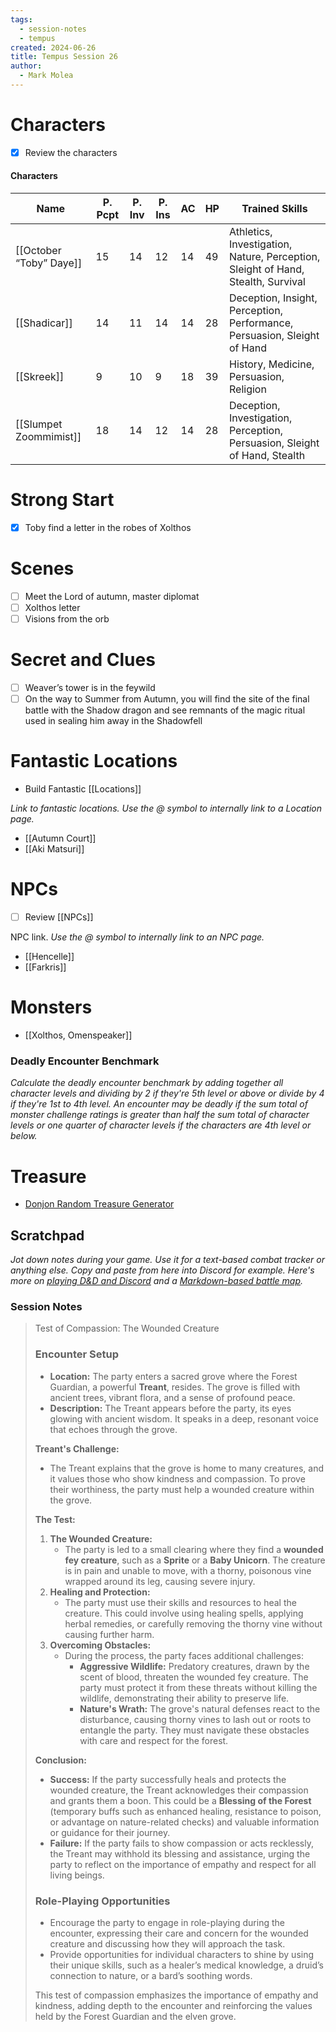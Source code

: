 ```yaml
---
tags:
  - session-notes
  - tempus
created: 2024-06-26
title: Tempus Session 26
author:
  - Mark Molea
---
```



# Characters

- [x] Review the characters

#### Characters

|Name|P. Pcpt|P. Inv|P. Ins|AC|HP|Trained Skills|
|---|---|---|---|---|---|---|
|[[October “Toby” Daye]]|15|14|12|14|49|Athletics, Investigation, Nature, Perception, Sleight of Hand, Stealth, Survival|
|[[Shadicar]]|14|11|14|14|28|Deception, Insight, Perception, Performance, Persuasion, Sleight of Hand|
|[[Skreek]]|9|10|9|18|39|History, Medicine, Persuasion, Religion|
|[[Slumpet Zoommimist]]|18|14|12|14|28|Deception, Investigation, Perception, Persuasion, Sleight of Hand, Stealth|

  
  

# Strong Start

- [x] Toby find a letter in the robes of Xolthos

# Scenes

- [ ] Meet the Lord of autumn, master diplomat
- [ ] Xolthos letter
- [ ] Visions from the orb

# Secret and Clues

- [ ] Weaver’s tower is in the feywild
- [ ] On the way to Summer from Autumn, you will find the site of the final battle with the Shadow dragon and see remnants of the magic ritual used in sealing him away in the Shadowfell

# Fantastic Locations

- Build Fantastic [[Locations]]

_Link to fantastic locations. Use the @ symbol to internally link to a Location page._

- [[Autumn Court]]
- [[Aki Matsuri]]

# NPCs

- [ ] Review [[NPCs]]

NPC link. _Use the @ symbol to internally link to an NPC page._

- [[Hencelle]]
- [[Farkris]]

# Monsters

- [[Xolthos, Omenspeaker]]

  

### **Deadly Encounter Benchmark**

_Calculate the deadly encounter benchmark by adding together all character levels and dividing by 2 if they're 5th level or above or divide by 4 if they're 1st to 4th level. An encounter may be deadly if the sum total of monster challenge ratings is greater than half the sum total of character levels or one quarter of character levels if the characters are 4th level or below._

# Treasure

- [Donjon Random Treasure Generator](https://donjon.bin.sh/5e/random/#type=treasure;treasure-cr=4;treasure-loot_type=treasure_hoard)

  

## Scratchpad

_Jot down notes during your game. Use it for a text-based combat tracker or anything else. Copy and paste from here into Discord for example. Here's more on [playing D&D and Discord](https://slyflourish.com/playing_dnd_over_discord.html) and a [Markdown-based battle map](https://slyflourish.com/text-based_battle_maps.html)._

### Session Notes

> Test of Compassion: The Wounded Creature
> 
> ### Encounter Setup
> 
> - **Location:** The party enters a sacred grove where the Forest Guardian, a powerful **Treant**, resides. The grove is filled with ancient trees, vibrant flora, and a sense of profound peace.
> - **Description:** The Treant appears before the party, its eyes glowing with ancient wisdom. It speaks in a deep, resonant voice that echoes through the grove.
> 
> **Treant's Challenge:**
> 
> - The Treant explains that the grove is home to many creatures, and it values those who show kindness and compassion. To prove their worthiness, the party must help a wounded creature within the grove.
> 
> **The Test:**
> 
> 1. **The Wounded Creature:**
>     - The party is led to a small clearing where they find a **wounded fey creature**, such as a **Sprite** or a **Baby Unicorn**. The creature is in pain and unable to move, with a thorny, poisonous vine wrapped around its leg, causing severe injury.
> 2. **Healing and Protection:**
>     - The party must use their skills and resources to heal the creature. This could involve using healing spells, applying herbal remedies, or carefully removing the thorny vine without causing further harm.
> 3. **Overcoming Obstacles:**
>     - During the process, the party faces additional challenges:
>         - **Aggressive Wildlife:** Predatory creatures, drawn by the scent of blood, threaten the wounded fey creature. The party must protect it from these threats without killing the wildlife, demonstrating their ability to preserve life.
>         - **Nature's Wrath:** The grove's natural defenses react to the disturbance, causing thorny vines to lash out or roots to entangle the party. They must navigate these obstacles with care and respect for the forest.
> 
> **Conclusion:**
> 
> - **Success:** If the party successfully heals and protects the wounded creature, the Treant acknowledges their compassion and grants them a boon. This could be a **Blessing of the Forest** (temporary buffs such as enhanced healing, resistance to poison, or advantage on nature-related checks) and valuable information or guidance for their journey.
> - **Failure:** If the party fails to show compassion or acts recklessly, the Treant may withhold its blessing and assistance, urging the party to reflect on the importance of empathy and respect for all living beings.
> 
> ### Role-Playing Opportunities
> 
> - Encourage the party to engage in role-playing during the encounter, expressing their care and concern for the wounded creature and discussing how they will approach the task.
> - Provide opportunities for individual characters to shine by using their unique skills, such as a healer’s medical knowledge, a druid’s connection to nature, or a bard’s soothing words.
> 
> This test of compassion emphasizes the importance of empathy and kindness, adding depth to the encounter and reinforcing the values held by the Forest Guardian and the elven grove.